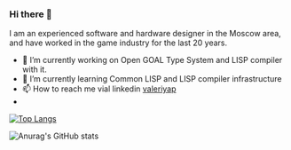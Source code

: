 ### Hi there 👋

I am an experienced software and hardware designer in the Moscow area, and have worked in the game industry for the last 20 years.

- 🔭 I’m currently working on Open GOAL Type System and LISP compiler with it.
- 🌱 I’m currently learning Common LISP and LISP compiler infrastructure
- 📫 How to reach me vial linkedin [valeriyap](https://www.linkedin.com/in/valeriyap/)
- 
[![Top Langs](https://github-readme-stats.vercel.app/api/top-langs/?username=hww&langs_count=8&&hide=html,vba)](https://github.com/hww/github-readme-stats)

![Anurag's GitHub stats](https://github-readme-stats.vercel.app/api?username=hww&show_icons=true)
